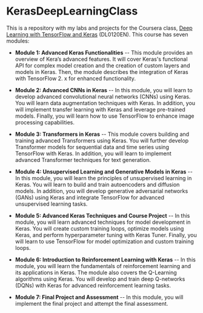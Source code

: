# KerasDeepLearningClass

This is a repository with my labs and projects for the Coursera class, [Deep Learning with TensorFlow and Keras](https://www.coursera.org/learn/building-deep-learning-models-with-tensorflow) (DL0120EN).  This course has seven modules:

 - **Module 1: Advanced Keras Functionalities** -- This module provides an overview of Kera’s advanced features. It will cover Keras's functional API for complex model creation and the creation of custom layers and models in Keras. Then, the module describes the integration of Keras with TensorFlow 2. x for enhanced functionality.
   
 - **Module 2: Advanced CNNs in Keras** -- In this module, you will learn to develop advanced convolutional neural networks (CNNs) using Keras. You will learn data augmentation techniques with Keras. In addition, you will implement transfer learning with Keras and leverage pre-trained models. Finally, you will learn how to use TensorFlow to enhance image processing capabilities.
   
 - **Module 3: Transformers in Keras** -- This module covers building and training advanced Transformers using Keras. You will further develop Transformer models for sequential data and time series using TensorFlow with Keras. In addition, you will learn to implement advanced Transformer techniques for text generation.
 - **Module 4: Unsupervised Learning and Generative Models in Keras** -- In this module, you will learn the principles of unsupervised learning in Keras. You will learn to build and train autoencoders and diffusion models. In addition, you will develop generative adversarial networks (GANs) using Keras and integrate TensorFlow for advanced unsupervised learning tasks.
 - **Module 5: Advanced Keras Techniques and Course Project** -- In this module, you will learn advanced techniques for model development in Keras. You will create custom training loops, optimize models using Keras, and perform hyperparameter tuning with Keras Tuner. Finally, you will learn to use TensorFlow for model optimization and custom training loops.
 - **Module 6: Introduction to Reinforcement Learning with Keras** -- In this module, you will learn the fundamentals of reinforcement learning and its applications in Keras. The module also covers the Q-Learning algorithms using Keras. You will develop and train deep Q-networks (DQNs) with Keras for advanced reinforcement learning tasks.
 - **Module 7: Final Project and Assessment** -- In this module, you will implement the final project and attempt the final assessment.
